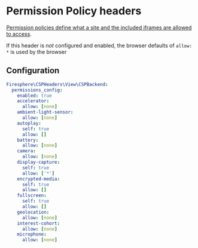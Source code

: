 # Permission Policy headers

[Permission policies define what a site and the included iframes are allowed to access](https://developer.mozilla.org/en-US/docs/Web/HTTP/Headers/Permissions-Policy).

If this header is _not_ configured and enabled, the browser defaults of `allow: *` is used by the browser

## Configuration

```yaml
Firesphere\CSPHeaders\View\CSPBackend:
  permissions_config:
    enabled: true
    accelerator:
      allow: [none]
    ambient-light-sensor:
      allow: [none]
    autoplay:
      self: true
      allow: []
    battery:
      allow: [none]
    camera:
      allow: [none]
    display-capture:
      self: true
      allow: ['*']
    encrypted-media:
      self: true
      allow: []
    fullscreen:
      self: true
      allow: []
    geolocation:
      allow: [none]
    interest-cohort:
      allow: [none]
    microphone:
      allow: [none]
```

